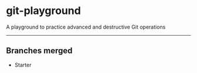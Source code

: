 # git-playground
A playground to practice advanced and destructive Git operations

---

## Branches merged

* Starter
